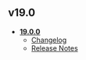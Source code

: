 ## v19.0
* **[19.0.0](19.0.0)**
	* [Changelog](19.0.0/changelog.md)
	* [Release Notes](19.0.0/release_notes.md)
